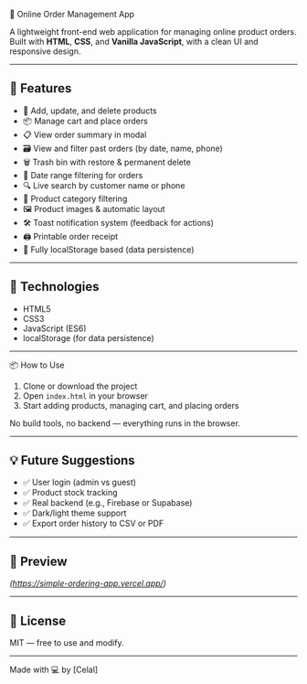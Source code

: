 🛒 Online Order Management App

A lightweight front-end web application for managing online product orders.  
Built with **HTML**, **CSS**, and **Vanilla JavaScript**, with a clean UI and responsive design.

---

## 🚀 Features

- 🧾 Add, update, and delete products
- 📦 Manage cart and place orders
- 📋 View order summary in modal
- 🗃️ View and filter past orders (by date, name, phone)
- 🗑️ Trash bin with restore & permanent delete
- 📅 Date range filtering for orders
- 🔍 Live search by customer name or phone
- 📂 Product category filtering
- 🖼️ Product images & automatic layout
- 🛠️ Toast notification system (feedback for actions)
- 🖨️ Printable order receipt
- 🔄 Fully localStorage based (data persistence)

---

## 🧱 Technologies

- HTML5
- CSS3
- JavaScript (ES6)
- localStorage (for data persistence)

---
📦 How to Use

1. Clone or download the project
2. Open `index.html` in your browser
3. Start adding products, managing cart, and placing orders

No build tools, no backend — everything runs in the browser.

---

## 💡 Future Suggestions

- ✅ User login (admin vs guest)
- ✅ Product stock tracking
- ✅ Real backend (e.g., Firebase or Supabase)
- ✅ Dark/light theme support
- ✅ Export order history to CSV or PDF

---

## 📸 Preview

_(https://simple-ordering-app.vercel.app/)_

---

## 📄 License

MIT — free to use and modify.

---

Made with 💻 by [Celal]
